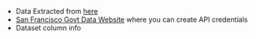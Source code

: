 * Data Extracted from [here](https://data.sfgov.org/Housing-and-Buildings/Eviction-Notices/5cei-gny5)
* [San Francisco Govt Data Website](https://data.sfgov.org/login) where you can create API credentials
* Dataset column info
